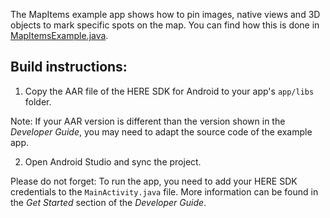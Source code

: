 The MapItems example app shows how to pin images, native views and 3D objects to mark specific spots on the map. You can find how this is done in [MapItemsExample.java](app/src/main/java/com/here/mapitems/MapItemsExample.java).

Build instructions:
-------------------

1) Copy the AAR file of the HERE SDK for Android to your app's `app/libs` folder.

Note: If your AAR version is different than the version shown in the _Developer Guide_, you may need to adapt the source code of the example app.

2) Open Android Studio and sync the project.

Please do not forget: To run the app, you need to add your HERE SDK credentials to the `MainActivity.java` file. More information can be found in the _Get Started_ section of the _Developer Guide_.
